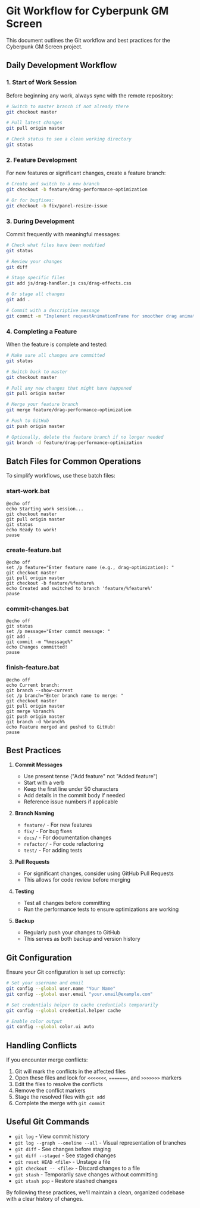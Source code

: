 # Git Workflow for Cyberpunk GM Screen

This document outlines the Git workflow and best practices for the Cyberpunk GM Screen project.

## Daily Development Workflow

### 1. Start of Work Session

Before beginning any work, always sync with the remote repository:

```bash
# Switch to master branch if not already there
git checkout master

# Pull latest changes
git pull origin master

# Check status to see a clean working directory
git status
```

### 2. Feature Development

For new features or significant changes, create a feature branch:

```bash
# Create and switch to a new branch
git checkout -b feature/drag-performance-optimization

# Or for bugfixes:
git checkout -b fix/panel-resize-issue
```

### 3. During Development

Commit frequently with meaningful messages:

```bash
# Check what files have been modified
git status

# Review your changes
git diff

# Stage specific files
git add js/drag-handler.js css/drag-effects.css

# Or stage all changes
git add .

# Commit with a descriptive message
git commit -m "Implement requestAnimationFrame for smoother drag animations"
```

### 4. Completing a Feature

When the feature is complete and tested:

```bash
# Make sure all changes are committed
git status

# Switch back to master
git checkout master

# Pull any new changes that might have happened
git pull origin master

# Merge your feature branch
git merge feature/drag-performance-optimization

# Push to GitHub
git push origin master

# Optionally, delete the feature branch if no longer needed
git branch -d feature/drag-performance-optimization
```

## Batch Files for Common Operations

To simplify workflows, use these batch files:

### start-work.bat

```batch
@echo off
echo Starting work session...
git checkout master
git pull origin master
git status
echo Ready to work!
pause
```

### create-feature.bat

```batch
@echo off
set /p feature="Enter feature name (e.g., drag-optimization): "
git checkout master
git pull origin master
git checkout -b feature/%feature%
echo Created and switched to branch 'feature/%feature%'
pause
```

### commit-changes.bat

```batch
@echo off
git status
set /p message="Enter commit message: "
git add .
git commit -m "%message%"
echo Changes committed!
pause
```

### finish-feature.bat

```batch
@echo off
echo Current branch:
git branch --show-current
set /p branch="Enter branch name to merge: "
git checkout master
git pull origin master
git merge %branch%
git push origin master
git branch -d %branch%
echo Feature merged and pushed to GitHub!
pause
```

## Best Practices

1. **Commit Messages**
   - Use present tense ("Add feature" not "Added feature")
   - Start with a verb
   - Keep the first line under 50 characters
   - Add details in the commit body if needed
   - Reference issue numbers if applicable

2. **Branch Naming**
   - `feature/` - For new features
   - `fix/` - For bug fixes
   - `docs/` - For documentation changes
   - `refactor/` - For code refactoring
   - `test/` - For adding tests

3. **Pull Requests**
   - For significant changes, consider using GitHub Pull Requests
   - This allows for code review before merging

4. **Testing**
   - Test all changes before committing
   - Run the performance tests to ensure optimizations are working

5. **Backup**
   - Regularly push your changes to GitHub
   - This serves as both backup and version history

## Git Configuration

Ensure your Git configuration is set up correctly:

```bash
# Set your username and email
git config --global user.name "Your Name"
git config --global user.email "your.email@example.com"

# Set credentials helper to cache credentials temporarily
git config --global credential.helper cache

# Enable color output
git config --global color.ui auto
```

## Handling Conflicts

If you encounter merge conflicts:

1. Git will mark the conflicts in the affected files
2. Open these files and look for `<<<<<<<`, `=======`, and `>>>>>>>` markers
3. Edit the files to resolve the conflicts
4. Remove the conflict markers
5. Stage the resolved files with `git add`
6. Complete the merge with `git commit`

## Useful Git Commands

- `git log` - View commit history
- `git log --graph --oneline --all` - Visual representation of branches
- `git diff` - See changes before staging
- `git diff --staged` - See staged changes
- `git reset HEAD <file>` - Unstage a file
- `git checkout -- <file>` - Discard changes to a file
- `git stash` - Temporarily save changes without committing
- `git stash pop` - Restore stashed changes

By following these practices, we'll maintain a clean, organized codebase with a clear history of changes.